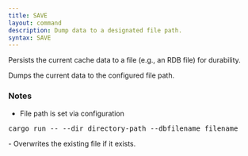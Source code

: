 ```yaml
---
title: SAVE
layout: command
description: Dump data to a designated file path.
syntax: SAVE
---
```

Persists the current cache data to a file (e.g., an RDB file) for durability.


Dumps the current data to the configured file path.

### Notes
- File path is set via configuration 
<div class="command-example">
<pre>
cargo run -- --dir directory-path --dbfilename filename
</pre>
</div>
- Overwrites the existing file if it exists.
